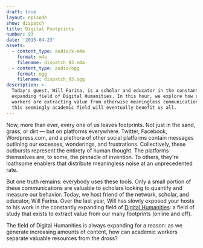 ```yaml
---
draft: true
layout: episode
show: dispatch
title: Digital Footprints
number: 93
date: '2015-04-23'
assets:
  - content_type: audio/x-m4a
    format: m4a
    filename: dispatch_93.m4a
  - content_type: audio/ogg
    format: ogg
    filename: dispatch_93.ogg
description: >-
  Today's guest, Will Farina, is a scholar and educator in the constantly
  expanding field of Digital Humanities. In this hour, we explore how academic
  workers are extracting value from otherwise meaningless communication, and how
  this seemingly academic field will eventually benefit us all.
---
```

Now, more than ever, every one of us leaves footprints. Not just in the sand, grass, or dirt &mdash; but on platforms everywhere. Twitter, Facebook, Wordpress.com, and a plethora of other social platforms contain messages outlining our excesses, wonderings, and frustrations. Collectively, these outbursts represent the entirety of human thought. The platforms themselves are, to some, the pinnacle of invention. To others, they're loathsome enablers that distribute meaningless noise at an unprecedented rate. 

But one truth remains: everybody uses these tools. Only a small portion of these communications are valuable to scholars looking to quantify and measure our behavior. Today, we host friend of the network, scholar, and educator, Will Farina. Over the last year, Will has slowly exposed your hosts to his work in the constantly expanding field of [Digital Humanities](http://en.wikipedia.org/wiki/Digital_humanities): a field of study that exists to extract value from our many footprints (online and off).

The field of Digital Humanities is always expanding for a reason: as we generate increasing amounts of content, how can academic workers separate valuable resources from the dross?
